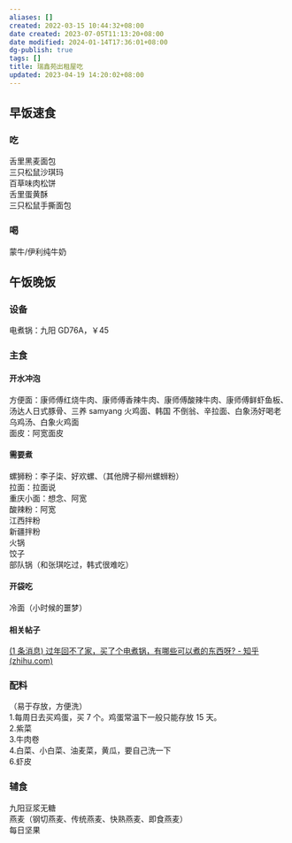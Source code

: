 ```yaml
---
aliases: []
created: 2022-03-15 10:44:32+08:00
date created: 2023-07-05T11:13:20+08:00
date modified: 2024-01-14T17:36:01+08:00
dg-publish: true
tags: []
title: 瑞鑫苑出租屋吃
updated: 2023-04-19 14:20:02+08:00
---
```


## 早饭速食
### 吃
舌里黑麦面包  
三只松鼠沙琪玛  
百草味肉松饼  
舌里蛋黄酥  
三只松鼠手撕面包
### 喝
蒙牛/伊利纯牛奶

## 午饭晚饭
### 设备
电煮锅：九阳 GD76A，￥45
### 主食
#### 开水冲泡
方便面：康师傅红烧牛肉、康师傅香辣牛肉、康师傅酸辣牛肉、康师傅鲜虾鱼板、汤达人日式豚骨、三养 samyang 火鸡面、韩国 不倒翁、辛拉面、白象汤好喝老乌鸡汤、白象火鸡面  
面皮：阿宽面皮
#### 需要煮
螺狮粉：李子柒、好欢螺、（其他牌子柳州螺蛳粉）  
拉面：拉面说  
重庆小面：想念、阿宽  
酸辣粉：阿宽  
江西拌粉  
新疆拌粉  
火锅  
饺子  
部队锅（和张琪吃过，韩式很难吃）
#### 开袋吃
冷面（小时候的噩梦）
#### 相关帖子
[(1 条消息) 过年回不了家，买了个电煮锅，有哪些可以煮的东西呀? - 知乎 (zhihu.com)](https://www.zhihu.com/question/440861915/answer/1703128296)
### 配料
（易于存放，方便洗）  
1.每周日去买鸡蛋，买 7 个。鸡蛋常温下一般只能存放 15 天。  
2.紫菜  
3.牛肉卷  
4.白菜、小白菜、油麦菜，黄瓜，要自己洗一下  
6.虾皮
### 辅食
九阳豆浆无糖  
燕麦（钢切燕麦、传统燕麦、快熟燕麦、即食燕麦）  
每日坚果